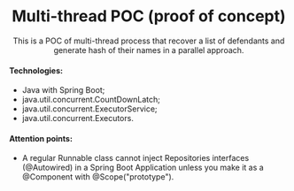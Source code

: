 <h1 align="center">Multi-thread POC (proof of concept)</h1>
<p align="center">This is a POC of multi-thread process that recover a list of defendants and generate hash of their names in a parallel approach.</p>


#### Technologies:

* Java with Spring Boot;
* java.util.concurrent.CountDownLatch;
* java.util.concurrent.ExecutorService;
* java.util.concurrent.Executors.

#### Attention points:

* A regular Runnable class cannot inject Repositories interfaces (@Autowired) in a Spring Boot Application unless you make it as a @Component with @Scope("prototype").
